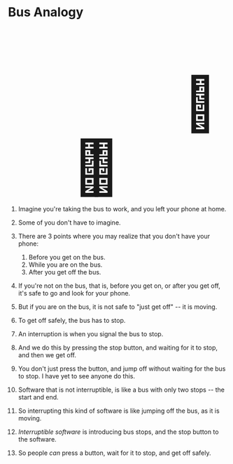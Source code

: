 # Bus Analogy


<span style="display: inline-block; transform: scale(-1, 1); font-size: 120px; margin-left: 400px; margin-top: 100px;">🚏</span><br />
<span style="display: inline-block; transform: scale(-1, 1); font-size: 120px; margin-left: 147px;">🚌<span style="display: inline-block; transform: scale(-1, 1); margin-left: -47px;">🚌</span></span>

1. Imagine you're taking the bus to work, and you left your phone at home.
2. Some of you don't have to imagine.
3. There are 3 points where you may realize that you don't have your phone:

    1. Before you get on the bus.
    2. While you are on the bus.
    3. After you get off the bus.

4. If you're not on the bus, that is, before you get on, or after you get off, it's safe to go and look for your phone.
5. But if you are on the bus, it is not safe to "just get off" -- it is moving.
6. To get off safely, the bus has to stop.
7. An interruption is when you signal the bus to stop.
8. And we do this by pressing the stop button, and waiting for it to stop, and then we get off.
9. You don't just press the button, and jump off without waiting for the bus to stop. I have yet to see anyone do this.
10. Software that is not interruptible, is like a bus with only two stops -- the start and end.
11. So interrupting this kind of software is like jumping off the bus, as it is moving.
11. *Interruptible software* is introducing bus stops, and the stop button to the software.
12. So people *can* press a button, wait for it to stop, and get off safely.
